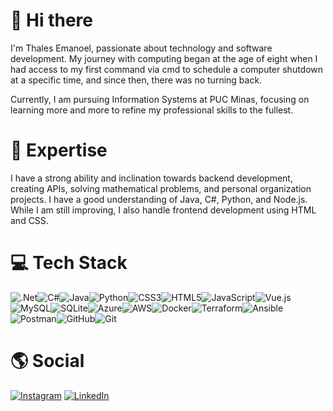 # 👋 Hi there 

I'm Thales Emanoel, passionate about technology and software development. My journey with computing began at the age of eight when I had access to my first command via cmd to schedule a computer shutdown at a specific time, and since then, there was no turning back. </br>

Currently, I am pursuing Information Systems at PUC Minas, focusing on learning more and more to refine my professional skills to the fullest.

# 🚀 Expertise 

I have a strong ability and inclination towards backend development, creating APIs, solving mathematical problems, and personal organization projects. I have a good understanding of Java, C#, Python, and Node.js. While I am still improving, I also handle frontend development using HTML and CSS.

# 💻 Tech Stack 

![.Net](https://img.shields.io/badge/.NET-5C2D91?style=for-the-badge&logo=.net&logoColor=white)![C#](https://img.shields.io/badge/c%23-%23239120.svg?style=for-the-badge&logo=c-sharp&logoColor=white)![Java](https://img.shields.io/badge/java-%23ED8B00.svg?style=for-the-badge&logo=openjdk&logoColor=white)![Python](https://img.shields.io/badge/python-3670A0?style=for-the-badge&logo=python&logoColor=ffdd54)![CSS3](https://img.shields.io/badge/css3-%231572B6.svg?style=for-the-badge&logo=css3&logoColor=white)![HTML5](https://img.shields.io/badge/html5-%23E34F26.svg?style=for-the-badge&logo=html5&logoColor=white)![JavaScript](https://img.shields.io/badge/javascript-%23323330.svg?style=for-the-badge&logo=javascript&logoColor=%23F7DF1E)![Vue.js](https://img.shields.io/badge/vuejs-%2335495e.svg?style=for-the-badge&logo=vuedotjs&logoColor=%234FC08D)![MySQL](https://img.shields.io/badge/mysql-%2300f.svg?style=for-the-badge&logo=mysql&logoColor=white)![SQLite](https://img.shields.io/badge/sqlite-%2307405e.svg?style=for-the-badge&logo=sqlite&logoColor=white)![Azure](https://img.shields.io/badge/azure-%230072C6.svg?style=for-the-badge&logo=microsoftazure&logoColor=white)![AWS](https://img.shields.io/badge/AWS-%23FF9900.svg?style=for-the-badge&logo=amazon-aws&logoColor=white)![Docker](https://img.shields.io/badge/docker-%230db7ed.svg?style=for-the-badge&logo=docker&logoColor=white)![Terraform](https://img.shields.io/badge/terraform-%235835CC.svg?style=for-the-badge&logo=terraform&logoColor=white)![Ansible](https://img.shields.io/badge/ansible-%231A1918.svg?style=for-the-badge&logo=ansible&logoColor=white)![Postman](https://img.shields.io/badge/Postman-FF6C37?style=for-the-badge&logo=postman&logoColor=white)![GitHub](https://img.shields.io/badge/github-%23121011.svg?style=for-the-badge&logo=github&logoColor=white)![Git](https://img.shields.io/badge/git-%23F05033.svg?style=for-the-badge&logo=git&logoColor=white)

# 🌎 Social 
[![Instagram](https://img.shields.io/badge/Instagram-%23E4405F.svg?logo=Instagram&logoColor=white)]([https://instagram.com/kibum.png](https://www.instagram.com/thanriel_/)) [![LinkedIn](https://img.shields.io/badge/LinkedIn-%230077B5.svg?logo=linkedin&logoColor=white)](https://www.linkedin.com/in/thales-emanoel-5363421b1/)
